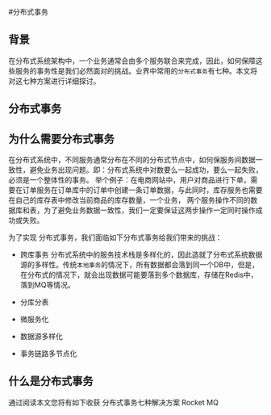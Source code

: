 #分布式事务
## 背景
在分布式系统架构中，一个业务通常会由多个服务联合来完成，因此，如何保障这些服务的事务性是我们必然面对的挑战。业界中常用的`分布式事务`有七种。本文将对这七种方案进行详细探讨。

## 分布式事务
## 为什么需要分布式事务
在分布式系统中，不同服务通常分布在不同的分布式节点中，如何保服务间数据一致性，避免业务出现问题。即：分布式系统中对数要么一起成功，要么一起失败，必须是一个整体性的事务。
举个例子：在电商网站中，用户对商品进行下单，需要在订单服务在订单库中的订单中创建一条订单数据，与此同时，库存服务也需要在自己的库存表中修改当前商品的库存数量，一个业务，
两个服务操作不同的数据库和表，为了避免业务数据一致性，我们一定要保证这两步操作一定同时操作成功或失败。

为了实现 分布式事务，我们面临如下分布式事务给我们带来的挑战： 
* 跨库事务
分布式系统中的服务技术栈是多样化的，因此造就了分布式系统数据源的多样性。传统`本地事务`的情况下，所有数据都会落到同一个DB中，但是，在分布式的情况下，就会出现数据可能要落到多个数据库，存储在Redis中，落到MQ等情况。

* 分库分表
* 微服务化
* 数据源多样化
* 事务链路多节点化
## 什么是分布式事务
 

























通过阅读本文您将有如下收获
分布式事务七种解决方案
Rocket MQ
